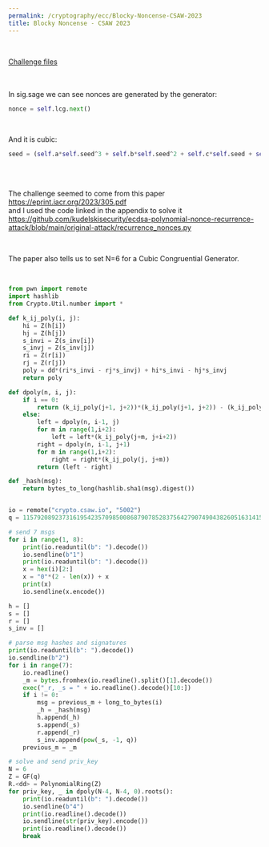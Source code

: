 ```yaml
---
permalink: /cryptography/ecc/Blocky-Noncense-CSAW-2023
title: Blocky Noncense - CSAW 2023
---
```


<br>

[Challenge files](https://github.com/Connor-McCartney/CTF_Files/tree/main/2023/CSAW/Blocky-Noncense)

<br>
<br>
In sig.sage we can see nonces are generated by the generator:

```python
nonce = self.lcg.next()
```

<br>

And it is cubic:

```python
seed = (self.a*self.seed^3 + self.b*self.seed^2 + self.c*self.seed + self.d) % self.q
```

<br>
<br>

The challenge seemed to come from this paper <https://eprint.iacr.org/2023/305.pdf> <br>
and I used the code linked in the appendix to solve it <br>
<https://github.com/kudelskisecurity/ecdsa-polynomial-nonce-recurrence-attack/blob/main/original-attack/recurrence_nonces.py>

<br>

The paper also tells us to set N=6 for a Cubic Congruential Generator.

<br>


```python
from pwn import remote
import hashlib
from Crypto.Util.number import *

def k_ij_poly(i, j):
    hi = Z(h[i])
    hj = Z(h[j])
    s_invi = Z(s_inv[i])
    s_invj = Z(s_inv[j])
    ri = Z(r[i])
    rj = Z(r[j])
    poly = dd*(ri*s_invi - rj*s_invj) + hi*s_invi - hj*s_invj
    return poly

def dpoly(n, i, j):
    if i == 0:
        return (k_ij_poly(j+1, j+2))*(k_ij_poly(j+1, j+2)) - (k_ij_poly(j+2, j+3))*(k_ij_poly(j+0, j+1))
    else:
        left = dpoly(n, i-1, j)
        for m in range(1,i+2):
            left = left*(k_ij_poly(j+m, j+i+2))
        right = dpoly(n, i-1, j+1)
        for m in range(1,i+2):
            right = right*(k_ij_poly(j, j+m))
        return (left - right)

def _hash(msg):
    return bytes_to_long(hashlib.sha1(msg).digest())


io = remote("crypto.csaw.io", "5002")
q = 115792089237316195423570985008687907852837564279074904382605163141518161494337

# send 7 msgs
for i in range(1, 8):
    print(io.readuntil(b": ").decode())
    io.sendline(b"1")
    print(io.readuntil(b": ").decode())
    x = hex(i)[2:]
    x = "0"*(2 - len(x)) + x
    print(x)
    io.sendline(x.encode())

h = []
s = []
r = []
s_inv = []

# parse msg hashes and signatures
print(io.readuntil(b": ").decode())
io.sendline(b"2")
for i in range(7):
    io.readline()
    _m = bytes.fromhex(io.readline().split()[1].decode())
    exec("_r, _s = " + io.readline().decode()[10:])
    if i != 0:
        msg = previous_m + long_to_bytes(i)
        _h = _hash(msg)
        h.append(_h)
        s.append(_s)
        r.append(_r)
        s_inv.append(pow(_s, -1, q))
    previous_m = _m

# solve and send priv_key
N = 6
Z = GF(q)
R.<dd> = PolynomialRing(Z)
for priv_key, _ in dpoly(N-4, N-4, 0).roots():
    print(io.readuntil(b": ").decode())
    io.sendline(b"4")
    print(io.readline().decode())
    io.sendline(str(priv_key).encode())
    print(io.readline().decode())
    break
```

